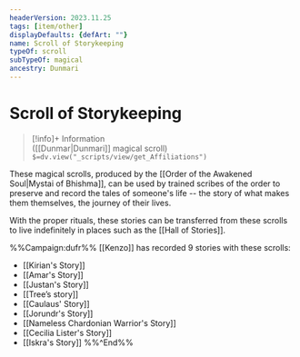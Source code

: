 ```yaml
---
headerVersion: 2023.11.25
tags: [item/other]
displayDefaults: {defArt: ""}
name: Scroll of Storykeeping
typeOf: scroll
subTypeOf: magical
ancestry: Dunmari
---
```

# Scroll of Storykeeping
>[!info]+ Information  
> ([[Dunmar|Dunmari]] magical scroll)  
> `$=dv.view("_scripts/view/get_Affiliations")`

These magical scrolls, produced by the [[Order of the Awakened Soul|Mystai of Bhishma]], can be used by trained scribes of the order to preserve and record the tales of someone's life -- the story of what makes them themselves, the journey of their lives. 

With the proper rituals, these stories can be transferred from these scrolls to live indefinitely in places such as the [[Hall of Stories]]. 

%%Campaign:dufr%%
[[Kenzo]] has recorded 9 stories with these scrolls:
- [[Kirian's Story]]
- [[Amar's Story]]
- [[Justan's Story]]
- [[Tree’s story]]
- [[Caulaus' Story]]
- [[Jorundr's Story]]
- [[Nameless Chardonian Warrior's Story]]
- [[Cecilia Lister's Story]]
- [[Iskra's Story]]
%%^End%%